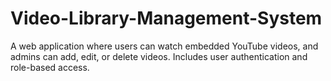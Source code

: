 # Video-Library-Management-System
A web application where users can watch embedded YouTube videos, and admins can add, edit, or delete videos. Includes user authentication and role-based access.
